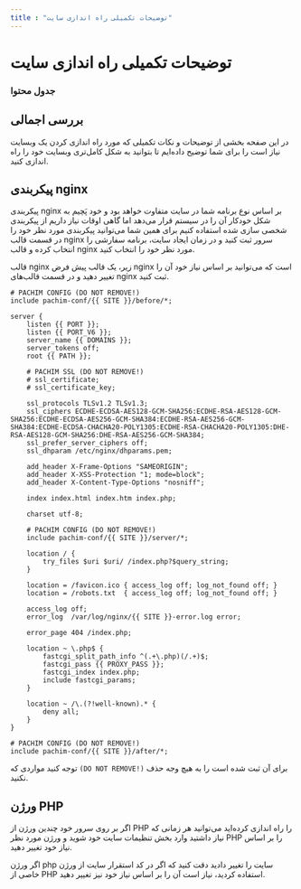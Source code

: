 ```yaml
---
title : "توضیحات تکمیلی راه اندازی سایت"
---
```


# توضیحات تکمیلی راه اندازی سایت

### جدول محتوا

## بررسی اجمالی

در این صفحه بخشی از توضیحات و نکات تکمیلی که مورد راه اندازی کردن یک وبسایت نیاز است را برای شما توضیح داده‌ایم تا بتوانید به شکل کامل‌تری وبسایت خود را راه اندازی کنید. 

## پیکربندی nginx

پیکربندی nginx بر اساس نوع برنامه شما در سایت متفاوت خواهد بود و خود پَچیم به شکل خودکار آن را در سیستم قرار می‌دهد اما گاهی اوقات نیاز داریم از پیکربندی شخصی سازی شده استفاده کنیم برای همین شما می‌توانید پیکربندی مورد نظر خود را در قسمت قالب nginx سرور ثبت کنید و در زمان ایجاد سایت، برنامه سفارشی را انتخاب کرده و قالب nginx مورد نظر خود را انتخاب کنید.

قالب nginx زیر، یک قالب پیش فرض nginx است که می‌توانید بر اساس نیاز خود آن را تغییر دهید و در قسمت قالب‌های nginx ثبت کنید.

```nginx
# PACHIM CONFIG (DO NOT REMOVE!)
include pachim-conf/{{ SITE }}/before/*;

server {
    listen {{ PORT }};
    listen {{ PORT_V6 }};
    server_name {{ DOMAINS }};
    server_tokens off;
    root {{ PATH }};

    # PACHIM SSL (DO NOT REMOVE!)
    # ssl_certificate;
    # ssl_certificate_key;

    ssl_protocols TLSv1.2 TLSv1.3;
    ssl_ciphers ECDHE-ECDSA-AES128-GCM-SHA256:ECDHE-RSA-AES128-GCM-SHA256:ECDHE-ECDSA-AES256-GCM-SHA384:ECDHE-RSA-AES256-GCM-SHA384:ECDHE-ECDSA-CHACHA20-POLY1305:ECDHE-RSA-CHACHA20-POLY1305:DHE-RSA-AES128-GCM-SHA256:DHE-RSA-AES256-GCM-SHA384;
    ssl_prefer_server_ciphers off;
    ssl_dhparam /etc/nginx/dhparams.pem;

    add_header X-Frame-Options "SAMEORIGIN";
    add_header X-XSS-Protection "1; mode=block";
    add_header X-Content-Type-Options "nosniff";

    index index.html index.htm index.php;

    charset utf-8;

    # PACHIM CONFIG (DO NOT REMOVE!)
    include pachim-conf/{{ SITE }}/server/*;

    location / {
        try_files $uri $uri/ /index.php?$query_string;
    }

    location = /favicon.ico { access_log off; log_not_found off; }
    location = /robots.txt  { access_log off; log_not_found off; }

    access_log off;
    error_log  /var/log/nginx/{{ SITE }}-error.log error;

    error_page 404 /index.php;

    location ~ \.php$ {
        fastcgi_split_path_info ^(.+\.php)(/.+)$;
        fastcgi_pass {{ PROXY_PASS }};
        fastcgi_index index.php;
        include fastcgi_params;
    }

    location ~ /\.(?!well-known).* {
        deny all;
    }
}

# PACHIM CONFIG (DO NOT REMOVE!)
include pachim-conf/{{ SITE }}/after/*;
```
توجه کنید مواردی که `(DO NOT REMOVE!)` برای آن ثبت شده است را به هیچ وجه حذف نکنید.

## ورژن PHP

اگر بر روی سرور خود چندین ورژن از PHP را راه اندازی کرده‌اید می‌توانید هر زمانی که نیاز داشتید وارد بخش تنظیمات سایت خود شوید و ورژن مورد نظر PHP را بر اساس نیاز خود تغییر دهید.

اگر ورژن php سایت را تغییر دادید دقت کنید که اگر در کد استقرار سایت از ورژن خاصی از PHP استفاده کردید، نیاز است آن را بر اساس نیاز خود نیز تغییر دهید.
